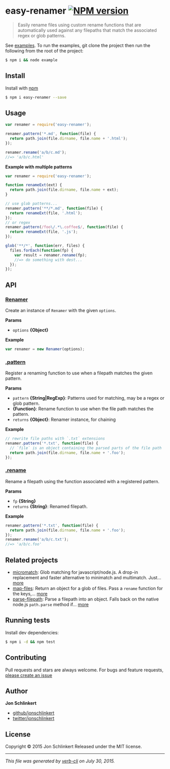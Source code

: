 # easy-renamer [![NPM version](https://badge.fury.io/js/easy-renamer.svg)](http://badge.fury.io/js/easy-renamer)

> Easily rename files using custom rename functions that are automatically used against any filepaths that match the associated regex or glob patterns.

See [examples](example.js). To run the examples, git clone the project then run the following from the root of the project:

```sh
$ npm i && node example
```

## Install

Install with [npm](https://www.npmjs.com/)

```sh
$ npm i easy-renamer --save
```

## Usage

```js
var renamer = require('easy-renamer');

renamer.pattern('*.md', function(file) {
  return path.join(file.dirname, file.name + '.html');
});

renamer.rename('a/b/c.md');
//=> 'a/b/c.html'
```

**Example with multiple patterns**

```js
var renamer = require('easy-renamer');

function renameExt(ext) {
  return path.join(file.dirname, file.name + ext);
}

// use glob patterns...
renamer.pattern('**/*.md', function(file) {
  return renameExt(file, '.html');
});
// or regex
renamer.pattern(/foo\/.*\.coffee$/, function(file) {
  return renameExt(file, '.js');
});

glob('**/*', function(err, files) {
  files.forEach(function(fp) {
    var result = renamer.rename(fp);
    //=> do something with dest...
  });
});
```

## API

### [Renamer](index.js#L24)

Create an instance of `Renamer` with the given `options`.

**Params**

* `options` **{Object}**

**Example**

```js
var renamer = new Renamer(options);
```

### [.pattern](index.js#L50)

Register a renaming function to use when a filepath matches the given pattern.

**Params**

* `pattern` **{String|RegExp}**: Patterns used for matching, may be a regex or glob pattern.
* **{Function}**: Rename function to use when the file path matches the pattern.
* `returns` **{Object}**: Renamer instance, for chaining

**Example**

```js
// rewrite file paths with `.txt` extensions
renamer.pattern('*.txt', function(file) {
  // `file` is an object containing the parsed parts of the file path
  return path.join(file.dirname, file.name + '.foo');
});
```

### [.rename](index.js#L81)

Rename a filepath using the function associated with a registered pattern.

**Params**

* `fp` **{String}**
* `returns` **{String}**: Renamed filepath.

**Example**

```js
renamer.pattern('*.txt', function(file) {
  return path.join(file.dirname, file.name + '.foo');
});
renamer.rename('a/b/c.txt');
//=> 'a/b/c.foo'
```

## Related projects

* [micromatch](https://github.com/jonschlinkert/micromatch): Glob matching for javascript/node.js. A drop-in replacement and faster alternative to minimatch and multimatch. Just… [more](https://github.com/jonschlinkert/micromatch)
* [map-files](https://github.com/jonschlinkert/map-files): Return an object for a glob of files. Pass a `rename` function for the keys,… [more](https://github.com/jonschlinkert/map-files)
* [parse-filepath](https://github.com/jonschlinkert/parse-filepath): Parse a filepath into an object. Falls back on the native node.js `path.parse` method if… [more](https://github.com/jonschlinkert/parse-filepath)

## Running tests

Install dev dependencies:

```sh
$ npm i -d && npm test
```

## Contributing

Pull requests and stars are always welcome. For bugs and feature requests, [please create an issue](https://github.com/jonschlinkert/easy-renamer/issues/new)

## Author

**Jon Schlinkert**

+ [github/jonschlinkert](https://github.com/jonschlinkert)
+ [twitter/jonschlinkert](http://twitter.com/jonschlinkert)

## License

Copyright © 2015 Jon Schlinkert
Released under the MIT license.

***

_This file was generated by [verb-cli](https://github.com/assemble/verb-cli) on July 30, 2015._
